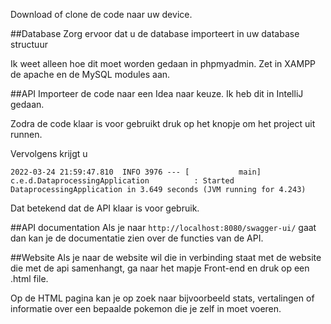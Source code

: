 Download of clone de code naar uw device.

##Database
Zorg ervoor dat u de database importeert in uw database structuur

Ik weet alleen hoe dit moet worden gedaan in phpmyadmin. Zet in XAMPP de apache en de MySQL modules aan.

##API
Importeer de code naar een Idea naar keuze. Ik heb dit in IntelliJ gedaan.

Zodra de code klaar is voor gebruikt druk op het knopje om het project uit runnen.

Vervolgens krijgt u 
```
2022-03-24 21:59:47.810  INFO 3976 --- [           main] c.e.d.DataprocessingApplication          : Started DataprocessingApplication in 3.649 seconds (JVM running for 4.243)
```
Dat betekend dat de API klaar is voor gebruik.

##API documentation
Als je naar
```http://localhost:8080/swagger-ui/```
gaat dan kan je de documentatie zien over de functies van de API.

##Website
Als je naar de website wil die in verbinding staat met de website die
met de api samenhangt, ga naar het mapje Front-end en druk op een .html file.

Op de HTML pagina kan je op zoek naar bijvoorbeeld stats, vertalingen of informatie over een bepaalde pokemon die je zelf in moet voeren.
